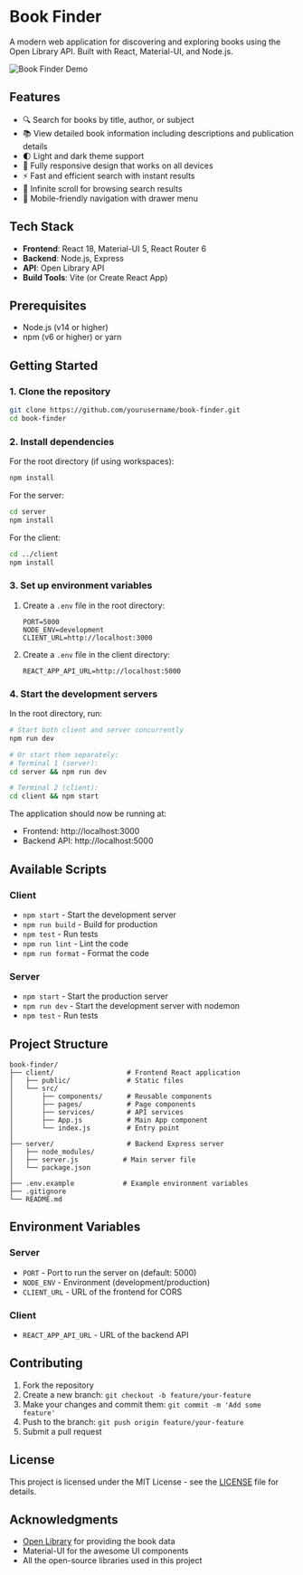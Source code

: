 # Book Finder

A modern web application for discovering and exploring books using the Open Library API. Built with React, Material-UI, and Node.js.

![Book Finder Demo](https://via.placeholder.com/800x400.png?text=Book+Finder+Demo)

## Features

- 🔍 Search for books by title, author, or subject
- 📚 View detailed book information including descriptions and publication details
- 🌓 Light and dark theme support
- 📱 Fully responsive design that works on all devices
- ⚡ Fast and efficient search with instant results
- 🔄 Infinite scroll for browsing search results
- 📱 Mobile-friendly navigation with drawer menu

## Tech Stack

- **Frontend**: React 18, Material-UI 5, React Router 6
- **Backend**: Node.js, Express
- **API**: Open Library API
- **Build Tools**: Vite (or Create React App)

## Prerequisites

- Node.js (v14 or higher)
- npm (v6 or higher) or yarn

## Getting Started

### 1. Clone the repository

```bash
git clone https://github.com/yourusername/book-finder.git
cd book-finder
```

### 2. Install dependencies

For the root directory (if using workspaces):
```bash
npm install
```

For the server:
```bash
cd server
npm install
```

For the client:
```bash
cd ../client
npm install
```

### 3. Set up environment variables

1. Create a `.env` file in the root directory:
   ```env
   PORT=5000
   NODE_ENV=development
   CLIENT_URL=http://localhost:3000
   ```

2. Create a `.env` file in the client directory:
   ```env
   REACT_APP_API_URL=http://localhost:5000
   ```

### 4. Start the development servers

In the root directory, run:
```bash
# Start both client and server concurrently
npm run dev

# Or start them separately:
# Terminal 1 (server):
cd server && npm run dev

# Terminal 2 (client):
cd client && npm start
```

The application should now be running at:
- Frontend: http://localhost:3000
- Backend API: http://localhost:5000

## Available Scripts

### Client
- `npm start` - Start the development server
- `npm run build` - Build for production
- `npm test` - Run tests
- `npm run lint` - Lint the code
- `npm run format` - Format the code

### Server
- `npm start` - Start the production server
- `npm run dev` - Start the development server with nodemon
- `npm test` - Run tests

## Project Structure

```
book-finder/
├── client/                  # Frontend React application
│   ├── public/              # Static files
│   └── src/
│       ├── components/      # Reusable components
│       ├── pages/           # Page components
│       ├── services/        # API services
│       ├── App.js           # Main App component
│       └── index.js         # Entry point
│
├── server/                  # Backend Express server
│   ├── node_modules/
│   ├── server.js           # Main server file
│   └── package.json
│
├── .env.example            # Example environment variables
├── .gitignore
└── README.md
```

## Environment Variables

### Server
- `PORT` - Port to run the server on (default: 5000)
- `NODE_ENV` - Environment (development/production)
- `CLIENT_URL` - URL of the frontend for CORS

### Client
- `REACT_APP_API_URL` - URL of the backend API

## Contributing

1. Fork the repository
2. Create a new branch: `git checkout -b feature/your-feature`
3. Make your changes and commit them: `git commit -m 'Add some feature'`
4. Push to the branch: `git push origin feature/your-feature`
5. Submit a pull request

## License

This project is licensed under the MIT License - see the [LICENSE](LICENSE) file for details.

## Acknowledgments

- [Open Library](https://openlibrary.org/) for providing the book data
- Material-UI for the awesome UI components
- All the open-source libraries used in this project
